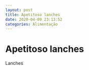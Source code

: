```yaml
---
layout: post
title: Apetitoso lanches 
date: 2020-04-09 23:13:52 
categories: Alimentação
---
```


# Apetitoso lanches 

Lanches 
